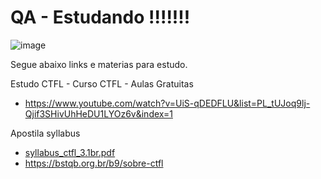 # QA - Estudando !!!!!!!

![image](https://user-images.githubusercontent.com/11202772/149996124-3b72e7bf-ede1-4b16-a1c5-bd9e873d84de.png)


Segue abaixo links e materias para estudo.

Estudo CTFL - Curso CTFL - Aulas Gratuitas
 - https://www.youtube.com/watch?v=UiS-qDEDFLU&list=PL_tUJoq9lj-Qjif3SHivUhHeDU1LYOz6v&index=1

Apostila syllabus
 - [syllabus_ctfl_3.1br.pdf](https://github.com/FelipeGeraldi/StudyQA/files/7891463/syllabus_ctfl_3.1br.pdf)
 - https://bstqb.org.br/b9/sobre-ctfl


